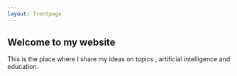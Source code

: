```yaml
---
layout: frontpage
---
```


## Welcome to my website

This is the place where I share my ideas on topics , artificial intelligence and education. 
